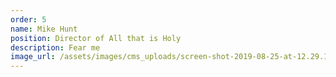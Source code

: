 ```yaml
---
order: 5
name: Mike Hunt
position: Director of All that is Holy
description: Fear me
image_url: /assets/images/cms_uploads/screen-shot-2019-08-25-at-12.29.18-am.png
---
```


